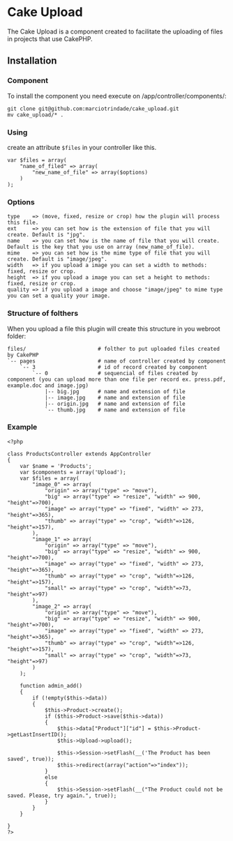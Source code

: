 # Cake Upload

The Cake Upload is a component created to facilitate the uploading of files in projects that use CakePHP.

## Installation

### Component

To install the component you need execute on /app/controller/components/:

	git clone git@github.com:marciotrindade/cake_upload.git
	mv cake_upload/* .

### Using

create an attribute `$files` in your controller like this.

	var $files = array(
		"name_of_filed" => array(
			"new_name_of_file" => array($options)
		)
	);

### Options

	type    => (move, fixed, resize or crop) how the plugin will process this file.
	ext     => you can set how is the extension of file that you will create. Default is "jpg".
	name    => you can set how is the name of file that you will create. Default is the key that you use on array (new_name_of_file).
	mime    => you can set how is the mime type of file that you will create. Default is "image/jpeg".
	width   => if you upload a image you can set a width to methods: fixed, resize or crop.
	height  => if you upload a image you can set a height to methods: fixed, resize or crop.
	quality => if you upload a image and choose "image/jpeg" to mime type you can set a quality your image.

### Structure of folthers

When you upload a file this plugin will create this structure in you webroot folder:

	files/                       # folther to put uploaded files created by CakePHP
	`-- pages                    # name of controller created by component
	    `-- 3                    # id of record created by component
	        `-- 0                # sequencial of files created by component (you can upload more than one file per record ex. press.pdf, example.doc and image.jpg)
	            |-- big.jpg      # name and extension of file
	            |-- image.jpg    # name and extension of file
	            |-- origin.jpg   # name and extension of file
	            `-- thumb.jpg    # name and extension of file

### Example

	<?php

	class ProductsController extends AppController
	{
		var $name = 'Products';
		var $components = array('Upload');
		var $files = array(
			"image_0" => array(
				"origin" => array("type" => "move"),
				"big" => array("type" => "resize", "width" => 900, "height"=>700),
				"image" => array("type" => "fixed", "width" => 273, "height"=>365),
				"thumb" => array("type" => "crop", "width"=>126, "height"=>157),
			),
			"image_1" => array(
				"origin" => array("type" => "move"),
				"big" => array("type" => "resize", "width" => 900, "height"=>700),
				"image" => array("type" => "fixed", "width" => 273, "height"=>365),
				"thumb" => array("type" => "crop", "width"=>126, "height"=>157),
				"small" => array("type" => "crop", "width"=>73, "height"=>97)
			),
			"image_2" => array(
				"origin" => array("type" => "move"),
				"big" => array("type" => "resize", "width" => 900, "height"=>700),
				"image" => array("type" => "fixed", "width" => 273, "height"=>365),
				"thumb" => array("type" => "crop", "width"=>126, "height"=>157),
				"small" => array("type" => "crop", "width"=>73, "height"=>97)
			)
		);

		function admin_add()
		{
			if (!empty($this->data))
			{
				$this->Product->create();
				if ($this->Product->save($this->data))
				{
					$this->data["Product"]["id"] = $this->Product->getLastInsertID();
					$this->Upload->upload();

					$this->Session->setFlash(__('The Product has been saved', true));
					$this->redirect(array("action"=>"index"));
				}
				else
				{
					$this->Session->setFlash(__("The Product could not be saved. Please, try again.", true));
				}
			}
		}

	}
	?>